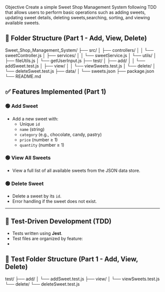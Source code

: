 Objective
Create a simple Sweet Shop Management System following TDD that allows users to
perform basic operations such as adding sweets, updating sweet details, deleting sweets,searching, sorting, and viewing available sweets.

## 📁 Folder Structure (Part 1 - Add, View, Delete)

Sweet_Shop_Management_System/
├── src/
│ ├── controllers/
│ │ └── sweetController.js
│ ├── services/
│ │ └── sweetService.js
│ └── utils/
│ ├── fileUtils.js
│ └── getUserInput.js
├── test/
│ ├── add/
│ │ └── addSweet.test.js
│ ├── view/
│ │ └── viewSweets.test.js
│ └── delete/
│ └── deleteSweet.test.js
├── data/
│ └── sweets.json
├── package.json
└── README.md

## ✅ Features Implemented (Part 1)

### 🟢 Add Sweet
- Add a new sweet with:
  - Unique `id`
  - `name` (string)
  - `category` (e.g., chocolate, candy, pastry)
  - `price` (number ≥ 1)
  - `quantity` (number ≥ 1)

### 🟢 View All Sweets
- View a full list of all available sweets from the JSON data store.

### 🟢 Delete Sweet
- Delete a sweet by its `id`.
- Error handling if the sweet does not exist.

---

## 🧪 Test-Driven Development (TDD)

- Tests written using **Jest**.
- Test files are organized by feature:
- 
## 📁 Test Folder Structure (Part 1 - Add, View, Delete)

test/
├── add/
│ └── addSweet.test.js
├── view/
│ └── viewSweets.test.js
└── delete/
└── deleteSweet.test.js

